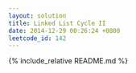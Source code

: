 ```yaml
---
layout: solution
title: Linked List Cycle II
date: 2014-12-29 00:26:24 +0800
leetcode_id: 142
---
```

{% include_relative README.md %}
